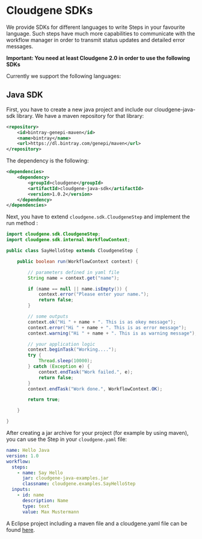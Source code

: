 # Cloudgene SDKs

We provide SDKs for different languages to write Steps in your favourite language. Such steps have much more capabilities to communicate with the workflow manager in order to transmit status updates and detailed error messages.

**Important: You need at least Cloudgene 2.0 in order to use the following SDKs**

Currently we support the following languages:

## Java SDK

First, you have to create a new java project and include our cloudgene-java-sdk library. We have a maven repository for that library:

```xml
<repository>
    <id>bintray-genepi-maven</id>
    <name>bintray</name>
    <url>https://dl.bintray.com/genepi/maven</url>
</repository>
```

The dependency is the following:

```xml
<dependencies>
    <dependency>
        <groupId>cloudgene</groupId>
        <artifactId>cloudgene-java-sdk</artifactId>
        <version>1.0.2</version>
    </dependency>
</dependencies>
```

Next, you have to extend `cloudgene.sdk.CloudgeneStep` and implement the run method :

```java
import cloudgene.sdk.CloudgeneStep;
import cloudgene.sdk.internal.WorkflowContext;

public class SayHelloStep extends CloudgeneStep {

	public boolean run(WorkflowContext context) {

		// parameters defined in yaml file
		String name = context.get("name");

		if (name == null || name.isEmpty()) {
			context.error("Please enter your name.");
			return false;
		}

		// some outputs
		context.ok("Hi " + name + ". This is as okey message");
		context.error("Hi " + name + ". This is as error message");
		context.warning("Hi " + name + ". This is as warning message");		

		// your application logic
		context.beginTask("Working....");
		try {
			Thread.sleep(10000);
		} catch (Exception e) {
			context.endTask("Work failed.", e);
			return false;
		}
		context.endTask("Work done.", WorkflowContext.OK);

		return true;

	}

}
```

After creating a jar archive for your project (for example by using maven), you can use the Step in your `cloudgene.yaml` file:

```yaml
name: Hello Java
version: 1.0
workflow:
  steps:
    - name: Say Hello
      jar: cloudgene-java-examples.jar
      classname: cloudgene.examples.SayHelloStep
  inputs:
    - id: name
      description: Name
      type: text
      value: Max Mustermann
```

A Eclipse project including a maven file and a cloudgene.yaml file can be found [here](https://github.com/genepi/cloudgene-examples/tree/master/cloudgene-java-examples).
